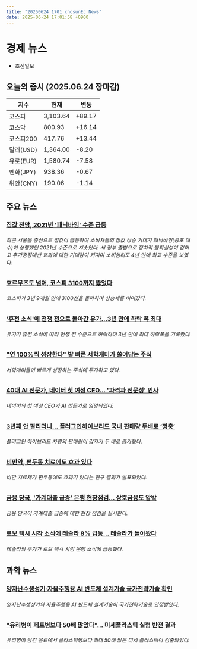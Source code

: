 ```yaml
---
title: "20250624 1701 chosunEc News"
date: 2025-06-24 17:01:58 +0900
---
```


# 경제 뉴스
- 조선일보
## 오늘의 증시 (2025.06.24 장마감)

| 지수 | 현재 | 변동 |
|---|---|---|
| 코스피 | 3,103.64 | +89.17 |
| 코스닥 | 800.93 | +16.14 |
| 코스피200 | 417.76 | +13.44 |
| 달러(USD) | 1,364.00 | -8.20 |
| 유로(EUR) | 1,580.74 | -7.58 |
| 엔화(JPY) | 938.36 | -0.67 |
| 위안(CNY) | 190.06 | -1.14 |

## 주요 뉴스
### [집값 전망, 2021년 '패닉바잉' 수준 급등](https://www.chosun.com/economy/economy_general/2025/06/24/PHDB22AUNFBG3CCYK7NCV6DPJY/)
###### 최근 서울을 중심으로 집값이 급등하며 소비자들의 집값 상승 기대가 패닉바잉(공포 매수)이 성행했던 2021년 수준으로 치솟았다. 새 정부 출범으로 정치적 불확실성이 걷히고 추가경정예산 효과에 대한 기대감이 커지며 소비심리도 4년 만에 최고 수준을 보였다.

### [호르무즈도 넘어, 코스피 3100까지 뚫었다](https://www.chosun.com/economy/stock-finance/2025/06/24/46U5IW6IGZF5PBWLE3BEQMDAD4/)
###### 코스피가 3년 9개월 만에 3100선을 돌파하며 상승세를 이어갔다.

### ['휴전 소식'에 전쟁 전으로 돌아간 유가…3년 만에 하락 폭 최대](https://www.chosun.com/economy/industry-company/2025/06/24/ZYRIJ4XV6RAC3HLXHC5OVF3UEE/)
###### 유가가 휴전 소식에 따라 전쟁 전 수준으로 하락하며 3년 만에 최대 하락폭을 기록했다.

### ["연 100%씩 성장한다" 발 빠른 서학개미가 쓸어담는 주식](https://www.chosun.com/economy/money/2025/06/24/5YLMCTITWRHB7IYR4UOH2T4NEI/)
###### 서학개미들이 빠르게 성장하는 주식에 투자하고 있다.

### [40대 AI 전문가, 네이버 첫 여성 CEO… '파격과 전문성' 인사](https://www.chosun.com/economy/economy_general/2025/06/24/NXJQ6MR44VCX3FQFGFXELSCH3E/)
###### 네이버의 첫 여성 CEO가 AI 전문가로 임명되었다.

### [3년째 안 팔리더니… 플러그인하이브리드 국내 판매량 두배로 ‘껑충’](https://www.chosun.com/economy/auto/2025/06/24/GFBR7T64QBBEHE3YYHYPEEEMQM/)
###### 플러그인 하이브리드 차량의 판매량이 갑자기 두 배로 증가했다.

### [비만약, 편두통 치료에도 효과 있다](https://www.chosun.com/economy/science/2025/06/24/S6IM7RBADDN6BCXZJAY7FHK47I/)
###### 비만 치료제가 편두통에도 효과가 있다는 연구 결과가 발표되었다.

### [금융 당국, '가계대출 급증' 은행 현장점검… 상호금융도 압박](https://www.chosun.com/economy/money/2025/06/24/GARQSOZNYZXUI6MXRJRLW66LL4/)
###### 금융 당국이 가계대출 급증에 대한 현장 점검을 실시한다.

### [로보 택시 시작 소식에 테슬라 8% 급등… 테슬라가 돌아왔다](https://www.chosun.com/economy/money/2025/06/24/AXFK4W6YEREOPP6MQ3JW3FQLEM/)
###### 테슬라의 주가가 로보 택시 시범 운행 소식에 급등했다.

## 과학 뉴스
### [양자난수생성기·자율주행용 AI 반도체 설계기술 국가전략기술 확인](https://www.chosun.com/economy/science/2025/06/24/VUHWO37MKEBL444ACHNO4CYM4M/)
###### 양자난수생성기와 자율주행용 AI 반도체 설계기술이 국가전략기술로 인정받았다.

### ["유리병이 페트병보다 50배 많았다"… 미세플라스틱 실험 반전 결과](https://www.chosun.com/economy/science/2025/06/24/WOKXQLQWENG73MHARPVO434BMI/)
###### 유리병에 담긴 음료에서 플라스틱병보다 최대 50배 많은 미세 플라스틱이 검출되었다.